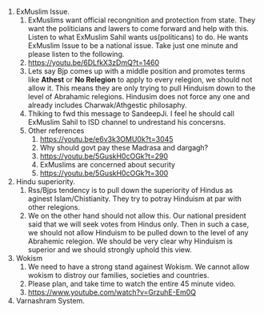 
1. ExMuslim Issue.
   1. ExMuslims want official recongnition and protection from state. They want the politicians and lawers to come forward and help with this. Listen to what ExMuslim Sahil wants us(politicans) to do. He wants ExMuslim Issue to be a national issue. Take just one minute and please listen to the following. 
   2. https://youtu.be/6DLfkX3zDmQ?t=1460
   3. Lets say Bjp comes up with a middle position and promotes terms like **Athest** or **No Relegion** to apply to every relegion, we should not allow it. This means they are only trying to pull Hinduism down to the level of Abrahamic relegions. Hindusim does not force any one and already includes Charwak/Athgestic philosaphy.
   4. Thiking to fwd this message to SandeepJi. I feel he should call ExMuslim Sahil to ISD channel to undrestand his concersns.
   5. Other references
      1. https://youtu.be/e6v3k3OMU0k?t=3045
      2. Why should govt pay these Madrasa and dargagh?
      3. https://youtu.be/5GuskH0cOGk?t=290
      4. ExMuslims are concerned about security
      5. https://youtu.be/5GuskH0cOGk?t=300
2. Hindu superiority. 
   1. Rss/Bjps tendency is to pull down the superiority of Hindus as aginest Islam/Chistianity. They try to potray Hinduism at par with other relegions. 
   2. We on the other hand should not allow this. Our national president said that we will seek votes from Hindus only. Then in such a case, we should not allow Hinduism to be pulled down to the level of any Abrahemic relegion. We should be very clear why Hinduism is superior and we should strongly uphold this view. 
3. Wokism
   1. We need to have a strong stand againest Wokism. We cannot allow wokism to distroy our families, societies and countries.
   2. Please plan, and take time to watch the entire 45 minute video. 
   3. https://www.youtube.com/watch?v=GrzuhE-Em0Q
4. Varnashram System.